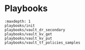 # Playbooks

```{toctree}
:maxdepth: 1
playbooks/init
playbooks/vault_dr_secondary
playbooks/vault_kv_get
playbooks/vault_kv_put
playbooks/vault_tf_policies_samples
```


